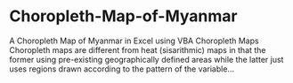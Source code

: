 # Choropleth-Map-of-Myanmar
A Choropleth Map of Myanmar in Excel using VBA
Choropleth Maps
Choropleth maps are different from heat (sisarithmic) maps in that the former using pre-existing geographically defined areas while the latter just uses regions drawn according to the pattern of the variable...
